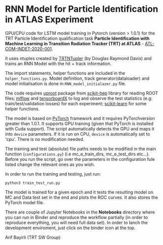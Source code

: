 # RNN Model for Particle Identification in ATLAS Experiment

GPU/CPU code for LSTM model training in Pytorch (version > 1.0.1) for the TRT Particle Identification qualification task **Particle Identification with Machine Learning in Transition Radiation Tracker (TRT) at ATLAS** - [ATL-COM-INDET-2020-001](https://cds.cern.ch/record/2705706).

It uses ntuples created by [TRTNTupler](https://gitlab.cern.ch/ddavis/TRTNTupler) (by Douglas Raymond Davis) and trains an RNN Model with the hit + track information.

The import statements, helper functions are included in the `helper_functions.py`. Model definition, track generator(dataloader) and model initialisation is done in `RNN_model_initialazer.py` file.

The code requires [uproot](https://github.com/scikit-hep/uproot) package from [scikit-hep](https://github.com/scikit-hep) library for reading ROOT files; [mlflow](https://mlflow.org/) and [tensorboardX](https://github.com/lanpa/tensorboardX) to log and observe the test statistics (e.g: train/test/validation losses) for each experiment; [scikit-learn](https://scikit-learn.org/) for some helper functions.

The model is based on [PyTorch](https://pytorch.org/) framework and it requires PyTorchversion greater than 1.0.1. It supports GPU training (given that PyTorch is installed with Cuda support). The script automatically detects the GPU and maps it into `device` parameters. If it is run on CPU, `device` is automatically set to 'cpu'. There is no modification needed.

The training and test (absolute) file paths needs to be modified in the main function (`configurations.py`) (i.e mc_e_train_dirs, mc_e_test_dirs etc...). Before you run the script, go over the parameters in the configuration fule listed change the relevant ones as you wish.

In order to run the training and testing, just run:

`python3 train_test_run.py`

The model is trained for a given epoch and it tests the resulting model on MC and Data test set in the end and plots the ROC curves. It also stores the PyTorch model file.

There are couple of Jupyter Notebooks in the **Notebooks** directory where you can run in Binder and reproduce the workflow partially (in order to reproduce everything, you will need full data set). In order to lanch the development enviroment, just click on the binder icon at the top.



Arif Bayirli
(TRT SW Group)
